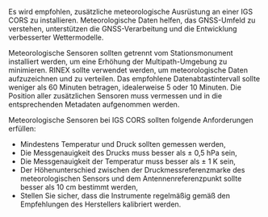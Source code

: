 Es wird empfohlen, zusätzliche meteorologische Ausrüstung an einer IGS CORS zu installieren. Meteorologische Daten helfen, das GNSS-Umfeld zu verstehen, unterstützen die GNSS-Verarbeitung und die Entwicklung verbesserter Wettermodelle.

Meteorologische Sensoren sollten getrennt vom Stationsmonument installiert werden, um eine Erhöhung der Multipath-Umgebung zu minimieren. RINEX sollte verwendet werden, um meteorologische Daten aufzuzeichnen und zu verteilen. Das empfohlene Datenabtastintervall sollte weniger als 60 Minuten betragen, idealerweise 5 oder 10 Minuten. Die Position aller zusätzlichen Sensoren muss vermessen und in die entsprechenden Metadaten aufgenommen werden.

Meteorologische Sensoren bei IGS CORS sollten folgende Anforderungen erfüllen:

- Mindestens Temperatur und Druck sollten gemessen werden,
- Die Messgenauigkeit des Drucks muss besser als ± 0,5 hPa sein,
- Die Messgenauigkeit der Temperatur muss besser als ± 1 K sein,
- Der Höhenunterschied zwischen der Druckmessreferenzmarke des meteorologischen Sensors und dem Antennenreferenzpunkt sollte besser als 10 cm bestimmt werden,
- Stellen Sie sicher, dass die Instrumente regelmäßig gemäß den Empfehlungen des Herstellers kalibriert werden.